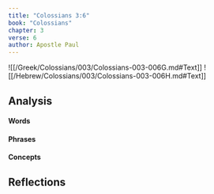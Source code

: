 ```yaml
---
title: "Colossians 3:6"
book: "Colossians"
chapter: 3
verse: 6
author: Apostle Paul
---
```

![[/Greek/Colossians/003/Colossians-003-006G.md#Text]]
![[/Hebrew/Colossians/003/Colossians-003-006H.md#Text]]

## Analysis

#### Words

#### Phrases

#### Concepts

## Reflections
